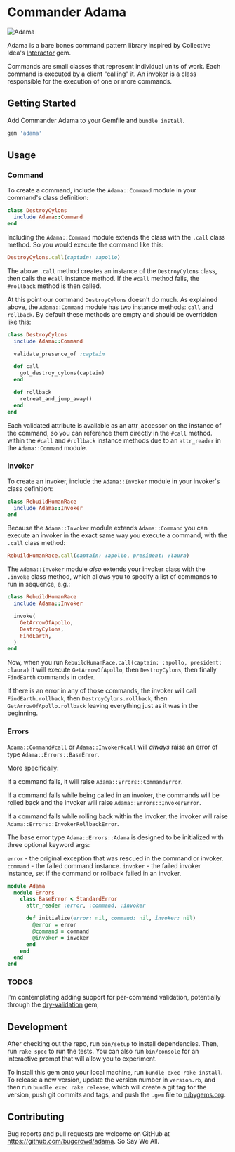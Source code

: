 # Commander Adama

![Adama](https://raw.githubusercontent.com/wiki/bugcrowd/adama/images/adama.jpg)

Adama is a bare bones command pattern library inspired by Collective Idea's [Interactor](https://github.com/collectiveidea/interactor) gem.

Commands are small classes that represent individual units of work. Each command is executed by a client "calling" it. An invoker is a class responsible for the execution of one or more commands.

## Getting Started

Add Commander Adama to your Gemfile and `bundle install`.

```ruby
gem 'adama'
```

## Usage

### Command

To create a command, include the `Adama::Command` module in your command's class definition:

```ruby
class DestroyCylons
  include Adama::Command
end
```

Including the `Adama::Command` module extends the class with the `.call` class method. So you would execute the command like this:

```ruby
DestroyCylons.call(captain: :apollo)
```

The above `.call` method creates an instance of the `DestroyCylons` class, then calls the `#call` instance method. If the `#call` method fails, the `#rollback` method is then called.

At this point our command `DestroyCylons` doesn't do much. As explained above, the `Adama::Command` module has two instance methods: `call` and `rollback`. By default these methods are empty and should be overridden like this:

```ruby
class DestroyCylons
  include Adama::Command

  validate_presence_of :captain

  def call
    got_destroy_cylons(captain)
  end

  def rollback
    retreat_and_jump_away()
  end
end
```

Each validated attribute is available as an attr_accessor on the instance of the command, so you can reference them directly in the `#call` method. within the `#call` and `#rollback` instance methods due to an `attr_reader` in the `Adama::Command` module.

### Invoker

To create an invoker, include the `Adama::Invoker` module in your invoker's class definition:

```ruby
class RebuildHumanRace
  include Adama::Invoker
end
```

Because the `Adama::Invoker` module extends `Adama::Command` you can execute an invoker in the exact same way you execute a command, with the `.call` class method:

```ruby
RebuildHumanRace.call(captain: :apollo, president: :laura)
```

The `Adama::Invoker` module _also_ extends your invoker class with the `.invoke` class method, which allows you to specify a list of commands to run in sequence, e.g.:

```ruby
class RebuildHumanRace
  include Adama::Invoker

  invoke(
    GetArrowOfApollo,
    DestroyCylons,
    FindEarth,
  )
end
```

Now, when you run `RebuildHumanRace.call(captain: :apollo, president: :laura)` it will execute `GetArrowOfApollo`, then `DestroyCylons`, then finally `FindEarth` commands in order.

If there is an error in any of those commands, the invoker will call `FindEarth.rollback`, then `DestroyCylons.rollback`, then `GetArrowOfApollo.rollback` leaving everything just as it was in the beginning.

### Errors

`Adama::Command#call` or `Adama::Invoker#call` will *always* raise an error of type `Adama::Errors::BaseError`.

More specifically:

If a command fails, it will raise `Adama::Errors::CommandError`.

If a command fails while being called in an invoker, the commands will be rolled back and the invoker will raise `Adama::Errors::InvokerError`.

If a command fails while rolling back within the invoker, the invoker will raise `Adama::Errors::InvokerRollbackError`.

The base error type `Adama::Errors::Adama` is designed to be initialized with three optional keyword args:

`error` - the original exception that was rescued in the command or invoker.
`command` - the failed command instance.
`invoker` - the failed invoker instance, set if the command or rollback failed in an invoker.

```ruby
module Adama
  module Errors
    class BaseError < StandardError
      attr_reader :error, :command, :invoker

      def initialize(error: nil, command: nil, invoker: nil)
        @error = error
        @command = command
        @invoker = invoker
      end
    end
  end
end
```

### TODOS

I'm contemplating adding support for per-command validation, potentially through the [dry-validation](https://github.com/dry-rb/dry-validation) gem,

## Development

After checking out the repo, run `bin/setup` to install dependencies. Then, run `rake spec` to run the tests. You can also run `bin/console` for an interactive prompt that will allow you to experiment.

To install this gem onto your local machine, run `bundle exec rake install`. To release a new version, update the version number in `version.rb`, and then run `bundle exec rake release`, which will create a git tag for the version, push git commits and tags, and push the `.gem` file to [rubygems.org](https://rubygems.org).

## Contributing

Bug reports and pull requests are welcome on GitHub at https://github.com/bugcrowd/adama. So Say We All.
